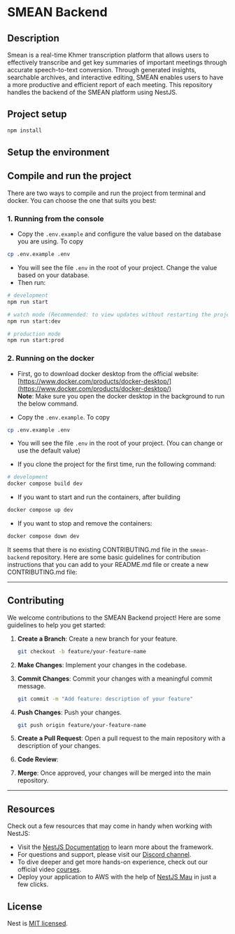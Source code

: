 # SMEAN Backend

## Description

Smean is a real-time Khmer transcription platform that allows users to effectively transcribe and get key summaries of important meetings through accurate speech-to-text conversion. Through generated insights, searchable archives, and interactive editing, SMEAN enables users to have a more productive and efficient report of each meeting.
This repository handles the backend of the SMEAN platform using NestJS.

## Project setup

```bash
npm install
```
## Setup the environment


## Compile and run the project

There are two ways to compile and run the project from terminal and docker. You can choose the one that suits you best:

### 1. Running from the console
- Copy the `.env.example` and configure the value based on the database you are using. 
To copy
```bash
cp .env.example .env
```
- You will see the file `.env` in the root of your project. Change the value based on your database.
- Then run:
```bash
# development
npm run start

# watch mode (Recommended: to view updates without restarting the project)
npm run start:dev 

# production mode
npm run start:prod
```
### 2. Running on the docker
- First, go to download docker desktop from the official website: [https://www.docker.com/products/docker-desktop/](https://www.docker.com/products/docker-desktop/)
<br>**Note**: Make sure you open the docker desktop in the background to run the below command.

- Copy the `.env.example`.
To copy
```bash
cp .env.example .env
```
- You will see the file `.env` in the root of your project. (You can change or use the default value)

- If you clone the project for the first time, run the following command:
```bash
# development
docker compose build dev
```
- If you want to start and run the containers, after building
```bash
docker compose up dev
```
- If you want to stop and remove the containers:
```bash
docker compose down dev
```
It seems that there is no existing CONTRIBUTING.md file in the `smean-backend` repository. Here are some basic guidelines for contribution instructions that you can add to your README.md file or create a new CONTRIBUTING.md file:

---

## Contributing

We welcome contributions to the SMEAN Backend project! Here are some guidelines to help you get started:

1. **Create a Branch**: Create a new branch for your feature.
   ```bash
   git checkout -b feature/your-feature-name
   ```
   
2. **Make Changes**: Implement your changes in the codebase.

3. **Commit Changes**: Commit your changes with a meaningful commit message.
   ```bash
   git commit -m "Add feature: description of your feature"
   ```

4. **Push Changes**: Push your changes.
   ```bash
   git push origin feature/your-feature-name
   ```

5. **Create a Pull Request**: Open a pull request to the main repository with a description of your changes.

6. **Code Review**: 

7. **Merge**: Once approved, your changes will be merged into the main repository.

---

## Resources

Check out a few resources that may come in handy when working with NestJS:

- Visit the [NestJS Documentation](https://docs.nestjs.com) to learn more about the framework.
- For questions and support, please visit our [Discord channel](https://discord.gg/G7Qnnhy).
- To dive deeper and get more hands-on experience, check out our official video [courses](https://courses.nestjs.com/).
- Deploy your application to AWS with the help of [NestJS Mau](https://mau.nestjs.com) in just a few clicks.

## License

Nest is [MIT licensed](https://github.com/nestjs/nest/blob/master/LICENSE).
